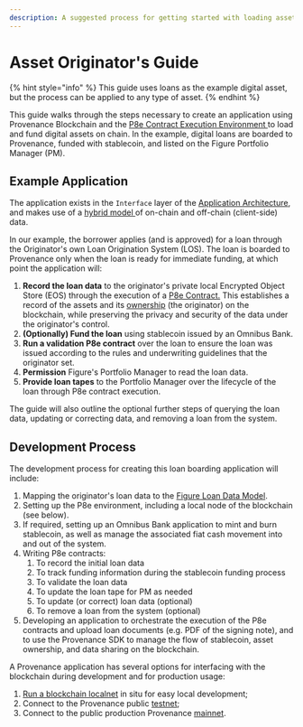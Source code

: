```yaml
---
description: A suggested process for getting started with loading assets onto Provenance
---
```


# Asset Originator's Guide

{% hint style="info" %}
This guide uses loans as the example digital asset, but the process can be applied to any type of asset.
{% endhint %}

This guide walks through the steps necessary to create an application using Provenance Blockchain and the [P8e Contract Execution Environment ](../p8e/overview/)to load and fund digital assets on chain. In the example, digital loans are boarded to Provenance, funded with stablecoin, and listed on the Figure Portfolio Manager \(PM\).

## Example Application

The application exists in the `Interface` layer of the [Application Architecture](../blockchain/introduction/application-architecture.md), and makes use of a [hybrid model ](../blockchain/introduction/major-components.md)of on-chain and off-chain \(client-side\) data.

In our example, the borrower applies \(and is approved\) for a loan through the Originator's own Loan Origination System \(LOS\). The loan is boarded to Provenance only when the loan is ready for immediate funding, at which point the application will:

1. **Record the loan data** to the originator's private local Encrypted Object Store \(EOS\) through the execution of a [P8e Contract.](../p8e/overview/#p-8-e-client-side-contracts) This establishes a record of the assets and its [ownership](../modules/marker-module.md) \(the originator\) on the blockchain, while preserving the privacy and security of the data under the originator's control.
2. **\(Optionally\) Fund the loan** using stablecoin issued by an Omnibus Bank.
3. **Run a validation P8e contract** over the loan to ensure the loan was issued according to the rules and underwriting guidelines that the originator set.
4. **Permission** Figure's Portfolio Manager to read the loan data.
5. **Provide loan tapes** to the Portfolio Manager over the lifecycle of the loan through P8e contract execution.

The guide will also outline the optional further steps of querying the loan data, updating or correcting data, and removing a loan from the system.

## Development Process

The development process for creating this loan boarding application will include:

1. Mapping the originator's loan data to the [Figure Loan Data Model](../provenance-applications/loan-origination-system-los/assets.md).
2. Setting up the P8e environment, including a local node of the blockchain \(see below\).
3. If required, setting up an Omnibus Bank application to mint and burn stablecoin, as well as manage the associated fiat cash movement into and out of the system.
4. Writing P8e contracts:
   1. To record the initial loan data
   2. To track funding information during the stablecoin funding process
   3. To validate the loan data
   4. To update the loan tape for PM as needed
   5. To update \(or correct\) loan data \(optional\)
   6. To remove a loan from the system \(optional\)
5. Developing an application to orchestrate the execution of the P8e contracts and upload loan documents \(e.g. PDF of the signing note\), and to use the Provenance SDK to manage the flow of stablecoin, asset ownership, and data sharing on the blockchain.

A Provenance application has several options for interfacing with the blockchain during development and for production usage:

1. [Run a blockchain localnet](../blockchain/using-provenance/) in situ for easy local development;
2. Connect to the Provenance public [testnet](https://github.com/provenance-io/testnet);
3. Connect to the public production Provenance [mainnet](https://github.com/provenance-io/mainnet).

